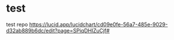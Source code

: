 # test
test repo
https://lucid.app/lucidchart/cd09e0fe-56a7-485e-9029-d32ab889b6dc/edit?page=SPiqDHIZuCjf#
